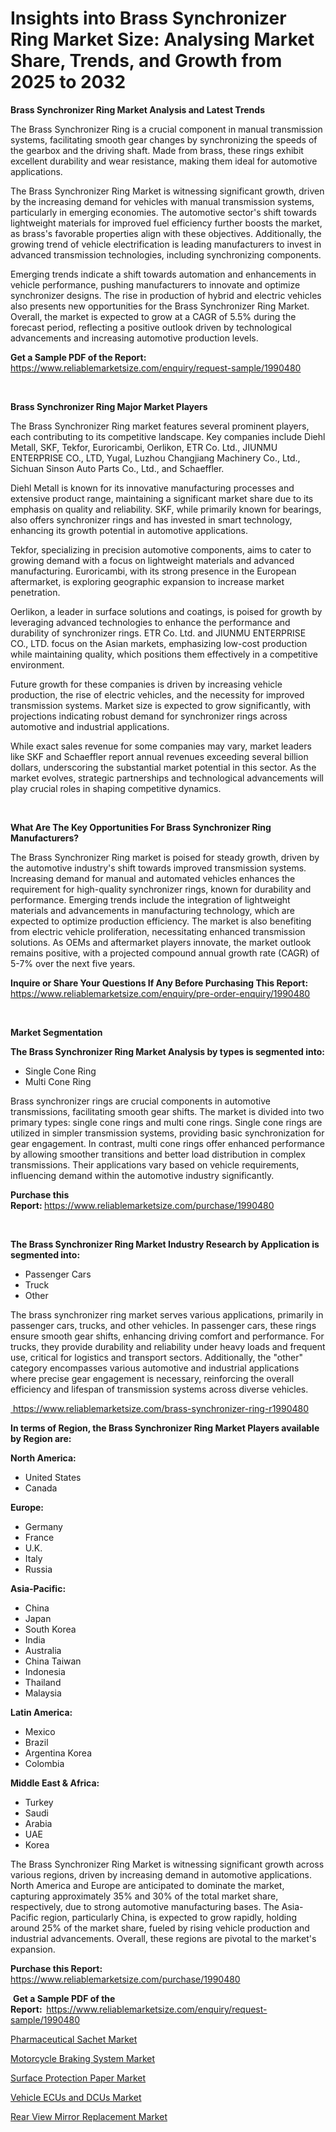 <p><h1>Insights into Brass Synchronizer Ring Market Size: Analysing Market Share, Trends, and Growth from 2025 to 2032</h1></p><p><strong>Brass Synchronizer Ring Market Analysis and Latest Trends</strong></p>
<p><p>The Brass Synchronizer Ring is a crucial component in manual transmission systems, facilitating smooth gear changes by synchronizing the speeds of the gearbox and the driving shaft. Made from brass, these rings exhibit excellent durability and wear resistance, making them ideal for automotive applications.</p><p>The Brass Synchronizer Ring Market is witnessing significant growth, driven by the increasing demand for vehicles with manual transmission systems, particularly in emerging economies. The automotive sector's shift towards lightweight materials for improved fuel efficiency further boosts the market, as brass's favorable properties align with these objectives. Additionally, the growing trend of vehicle electrification is leading manufacturers to invest in advanced transmission technologies, including synchronizing components.</p><p>Emerging trends indicate a shift towards automation and enhancements in vehicle performance, pushing manufacturers to innovate and optimize synchronizer designs. The rise in production of hybrid and electric vehicles also presents new opportunities for the Brass Synchronizer Ring Market. Overall, the market is expected to grow at a CAGR of 5.5% during the forecast period, reflecting a positive outlook driven by technological advancements and increasing automotive production levels.</p></p>
<p><strong>Get a Sample PDF of the Report:&nbsp;</strong> <a href="https://www.reliablemarketsize.com/enquiry/request-sample/1990480?utm_campaign=2218&utm_medium=2&utm_source=Github&utm_content=ia&utm_term=30012025&utm_id=brass-synchronizer-ring">https://www.reliablemarketsize.com/enquiry/request-sample/1990480</a></p>
<p>&nbsp;</p>
<p><strong>Brass Synchronizer Ring Major Market Players</strong></p>
<p><p>The Brass Synchronizer Ring market features several prominent players, each contributing to its competitive landscape. Key companies include Diehl Metall, SKF, Tekfor, Euroricambi, Oerlikon, ETR Co. Ltd., JIUNMU ENTERPRISE CO., LTD, Yugal, Luzhou Changjiang Machinery Co., Ltd., Sichuan Sinson Auto Parts Co., Ltd., and Schaeffler.</p><p>Diehl Metall is known for its innovative manufacturing processes and extensive product range, maintaining a significant market share due to its emphasis on quality and reliability. SKF, while primarily known for bearings, also offers synchronizer rings and has invested in smart technology, enhancing its growth potential in automotive applications.</p><p>Tekfor, specializing in precision automotive components, aims to cater to growing demand with a focus on lightweight materials and advanced manufacturing. Euroricambi, with its strong presence in the European aftermarket, is exploring geographic expansion to increase market penetration.</p><p>Oerlikon, a leader in surface solutions and coatings, is poised for growth by leveraging advanced technologies to enhance the performance and durability of synchronizer rings. ETR Co. Ltd. and JIUNMU ENTERPRISE CO., LTD. focus on the Asian markets, emphasizing low-cost production while maintaining quality, which positions them effectively in a competitive environment.</p><p>Future growth for these companies is driven by increasing vehicle production, the rise of electric vehicles, and the necessity for improved transmission systems. Market size is expected to grow significantly, with projections indicating robust demand for synchronizer rings across automotive and industrial applications.</p><p>While exact sales revenue for some companies may vary, market leaders like SKF and Schaeffler report annual revenues exceeding several billion dollars, underscoring the substantial market potential in this sector. As the market evolves, strategic partnerships and technological advancements will play crucial roles in shaping competitive dynamics.</p></p>
<p>&nbsp;</p>
<p><strong>What Are The Key Opportunities For Brass Synchronizer Ring Manufacturers?</strong></p>
<p><p>The Brass Synchronizer Ring market is poised for steady growth, driven by the automotive industry's shift towards improved transmission systems. Increasing demand for manual and automated vehicles enhances the requirement for high-quality synchronizer rings, known for durability and performance. Emerging trends include the integration of lightweight materials and advancements in manufacturing technology, which are expected to optimize production efficiency. The market is also benefiting from electric vehicle proliferation, necessitating enhanced transmission solutions. As OEMs and aftermarket players innovate, the market outlook remains positive, with a projected compound annual growth rate (CAGR) of 5-7% over the next five years.</p></p>
<p><strong>Inquire or Share Your Questions If Any Before Purchasing This Report:</strong> <a href="https://www.reliablemarketsize.com/enquiry/pre-order-enquiry/1990480?utm_campaign=2218&utm_medium=2&utm_source=Github&utm_content=ia&utm_term=30012025&utm_id=brass-synchronizer-ring">https://www.reliablemarketsize.com/enquiry/pre-order-enquiry/1990480</a></p>
<p>&nbsp;</p>
<p><strong>Market Segmentation</strong></p>
<p><strong>The Brass Synchronizer Ring Market Analysis by types is segmented into:</strong></p>
<p><ul><li>Single Cone Ring</li><li>Multi Cone Ring</li></ul></p>
<p><p>Brass synchronizer rings are crucial components in automotive transmissions, facilitating smooth gear shifts. The market is divided into two primary types: single cone rings and multi cone rings. Single cone rings are utilized in simpler transmission systems, providing basic synchronization for gear engagement. In contrast, multi cone rings offer enhanced performance by allowing smoother transitions and better load distribution in complex transmissions. Their applications vary based on vehicle requirements, influencing demand within the automotive industry significantly.</p></p>
<p><strong>Purchase this Report:&nbsp;</strong><a href="https://www.reliablemarketsize.com/purchase/1990480?utm_campaign=2218&utm_medium=2&utm_source=Github&utm_content=ia&utm_term=30012025&utm_id=brass-synchronizer-ring">https://www.reliablemarketsize.com/purchase/1990480</a></p>
<p>&nbsp;</p>
<p><strong>The Brass Synchronizer Ring Market Industry Research by Application is segmented into:</strong></p>
<p><ul><li>Passenger Cars</li><li>Truck</li><li>Other</li></ul></p>
<p><p>The brass synchronizer ring market serves various applications, primarily in passenger cars, trucks, and other vehicles. In passenger cars, these rings ensure smooth gear shifts, enhancing driving comfort and performance. For trucks, they provide durability and reliability under heavy loads and frequent use, critical for logistics and transport sectors. Additionally, the "other" category encompasses various automotive and industrial applications where precise gear engagement is necessary, reinforcing the overall efficiency and lifespan of transmission systems across diverse vehicles.</p></p>
<p><a href="https://www.reliablemarketsize.com/brass-synchronizer-ring-r1990480?utm_campaign=2218&utm_medium=2&utm_source=Github&utm_content=ia&utm_term=30012025&utm_id=brass-synchronizer-ring">&nbsp;https://www.reliablemarketsize.com/brass-synchronizer-ring-r1990480</a></p>
<p><strong>In terms of Region, the Brass Synchronizer Ring Market Players available by Region are:</strong></p>
<p>
    <p> <strong> North America: </strong>
        <ul>
            <li>United States</li>
            <li>Canada</li>
        </ul>
        </p> 
    <p> <strong> Europe: </strong>
        <ul>
            <li>Germany</li>
            <li>France</li>
            <li>U.K.</li>
            <li>Italy</li>
            <li>Russia</li>
        </ul>
        </p> 
    <p> <strong> Asia-Pacific: </strong>
        <ul>
            <li>China</li>
            <li>Japan</li>
            <li>South Korea</li>
            <li>India</li>
            <li>Australia</li>
            <li>China Taiwan</li>
            <li>Indonesia</li>
            <li>Thailand</li>
            <li>Malaysia</li>
        </ul>
        </p> 
    <p> <strong> Latin America: </strong>
        <ul>
            <li>Mexico</li>
            <li>Brazil</li>
            <li>Argentina Korea</li>
            <li>Colombia</li>
        </ul>
        </p> 
    <p> <strong> Middle East & Africa: </strong>
        <ul>
            <li>Turkey</li>
            <li>Saudi</li>
            <li>Arabia</li>
            <li>UAE</li>
            <li>Korea</li>
        </ul>
    </p>
    </p>
<p><p>The Brass Synchronizer Ring Market is witnessing significant growth across various regions, driven by increasing demand in automotive applications. North America and Europe are anticipated to dominate the market, capturing approximately 35% and 30% of the total market share, respectively, due to strong automotive manufacturing bases. The Asia-Pacific region, particularly China, is expected to grow rapidly, holding around 25% of the market share, fueled by rising vehicle production and industrial advancements. Overall, these regions are pivotal to the market's expansion.</p></p>
<p><strong>Purchase this Report: </strong><a href="https://www.reliablemarketsize.com/purchase/1990480?utm_campaign=2218&utm_medium=2&utm_source=Github&utm_content=ia&utm_term=30012025&utm_id=brass-synchronizer-ring">https://www.reliablemarketsize.com/purchase/1990480</a></p>
<p>&nbsp;<strong>Get a Sample PDF of the Report:&nbsp;&nbsp;</strong><a href="https://www.reliablemarketsize.com/enquiry/request-sample/1990480?utm_campaign=2218&utm_medium=2&utm_source=Github&utm_content=ia&utm_term=30012025&utm_id=brass-synchronizer-ring">https://www.reliablemarketsize.com/enquiry/request-sample/1990480</a></p>
<p><strong></strong></p>
<p><p><a href="https://github.com/dingharhouma/Market-Research-Report-List-1/blob/main/pharmaceutical-sachet-market.md?utm_campaign=2218&utm_medium=2&utm_source=Github&utm_content=ia&utm_term=30012025&utm_id=brass-synchronizer-ring">Pharmaceutical Sachet Market</a></p><p><a href="https://www.linkedin.com/pulse/comprehensive-motorcycle-braking-system-market-analysis-growing-sozjf?utm_campaign=2218&utm_medium=2&utm_source=Github&utm_content=ia&utm_term=30012025&utm_id=brass-synchronizer-ring">Motorcycle Braking System Market</a></p><p><a href="https://github.com/ezahdyre/Market-Research-Report-List-1/blob/main/surface-protection-paper-market.md?utm_campaign=2218&utm_medium=2&utm_source=Github&utm_content=ia&utm_term=30012025&utm_id=brass-synchronizer-ring">Surface Protection Paper Market</a></p><p><a href="https://www.linkedin.com/pulse/global-vehicle-ecus-dcus-market-forecast-2025-2032-trends-4wnif?utm_campaign=2218&utm_medium=2&utm_source=Github&utm_content=ia&utm_term=30012025&utm_id=brass-synchronizer-ring">Vehicle ECUs and DCUs Market</a></p><p><a href="https://www.linkedin.com/pulse/rear-view-mirror-replacement-market-revolution-2025--pagde?utm_campaign=2218&utm_medium=2&utm_source=Github&utm_content=ia&utm_term=30012025&utm_id=brass-synchronizer-ring">Rear View Mirror Replacement Market</a></p></p>
